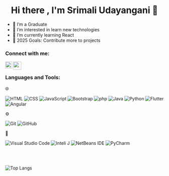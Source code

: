 <h1 align="center">Hi there , I'm Srimali Udayangani 👋</h1>

- 🔭 I’m a Graduate
- 👀 I’m interested in learn new technologies
- 🌱 I’m currently learning React
- 🥅 2025 Goals: Contribute more to projects


### Connect with me:
[<img align="left" alt="codeSTACKr | LinkedIn" width="22px" src="https://cdn.jsdelivr.net/npm/simple-icons@v3/icons/linkedin.svg" />][linkedin]

   [linkedin]: https://linkedin.com/in/srimali-udayangani-1343571a6

[<img    width="26px" height ="26px" align="left" src="https://img.icons8.com/fluent/48/000000/resume-website.png"/>][github.io]

[github.io]:https://srimali123.github.io/

<br/>


 ### Languages and Tools:

🌐 &nbsp;



[linkedin]: https://linkedin.com/in/srimali-udayangani-1343571a6
 ![HTML](https://img.shields.io/badge/-HTML-333333?style=flat&logo=HTML5)
  ![CSS](https://img.shields.io/badge/-CSS-333333?style=flat&logo=CSS3&logoColor=1572B6)
  ![JavaScript](https://img.shields.io/badge/-JavaScript-333333?style=flat&logo=javascript)
  ![Bootstrap](https://img.shields.io/badge/-Bootstrap-333333?style=flat&logo=bootstrap&logoColor=563D7C)
  ![php](https://img.shields.io/badge/-php-333333?style=flat&logo=php&logoColor=563D7C)
  ![Java](https://img.shields.io/badge/-Java-333333?style=flat&logo=java)
  ![Python](https://img.shields.io/badge/-Python-333333?style=flat&logo=python)
  ![Flutter](https://img.shields.io/badge/-Flutter-333333?style=flat&logo=flutter)
  ![Angular](https://img.shields.io/badge/-Angular-333333?style=flat&logo=angular)

 ⚙️ &nbsp;
 
 
  ![Git](https://img.shields.io/badge/-Git-333333?style=flat&logo=git)
  ![GitHub](https://img.shields.io/badge/-GitHub-333333?style=flat&logo=github)
  
  🔧 &nbsp;
  
  
  ![Visual Studio Code](https://img.shields.io/badge/-Visual%20Studio%20Code-333333?style=flat&logo=visual-studio-code&logoColor=007ACC)
  ![Inteli J](https://img.shields.io/badge/IntelliJIDEA-333333?style=flat&logo=intellij-idea&logoColor=007ACC)
  ![NetBeans IDE](https://img.shields.io/badge/NetBeansIDE-333333?style=flat&logo=apache-netbeans-ide&logoColor=007ACC)
  ![PyCharm](https://img.shields.io/badge/PyCharm-333333?style=flat&logo=PyCharm&logoColor=007ACC)
 
 
 <br />
<br />

![Top Langs](https://github-readme-stats.vercel.app/api/top-langs/?username=srimali123&layout=compact&langs_count=8&theme=dark)


